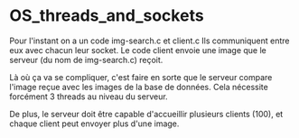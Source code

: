 # OS_threads_and_sockets


Pour l'instant on a un code img-search.c et client.c
Ils communiquent entre eux avec chacun leur socket. Le code client envoie une image que le serveur (du nom de img-search.c) reçoit.

Là où ça va se compliquer, c'est faire en sorte que le serveur compare l'image reçue avec les images de la base de données. Cela nécessite forcément 3 threads au niveau du serveur.

De plus, le serveur doit être capable d'accueillir plusieurs clients (100), et chaque client peut envoyer plus d'une image. 
